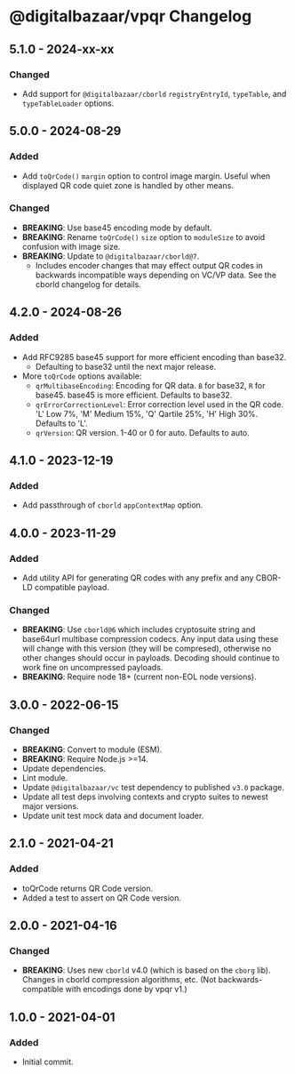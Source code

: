# @digitalbazaar/vpqr Changelog

## 5.1.0 - 2024-xx-xx

### Changed
- Add support for `@digitalbazaar/cborld` `registryEntryId`, `typeTable`, and
  `typeTableLoader` options.

## 5.0.0 - 2024-08-29

### Added
- Add `toQrCode()` `margin` option to control image margin. Useful when
  displayed QR code quiet zone is handled by other means.

### Changed
- **BREAKING**: Use base45 encoding mode by default.
- **BREAKING**: Rename `toQrCode()` `size` option to `moduleSize` to avoid
  confusion with image size.
- **BREAKING**: Update to `@digitalbazaar/cborld@7`.
  - Includes encoder changes that may effect output QR codes in backwards
    incompatible ways depending on VC/VP data. See the cborld changelog for
    details.

## 4.2.0 - 2024-08-26

### Added
- Add RFC9285 base45 support for more efficient encoding than base32.
  - Defaulting to base32 until the next major release.
- More `toQrCode` options available:
  - `qrMultibaseEncoding`: Encoding for QR data. `B` for base32, `R` for
    base45. base45 is more efficient. Defaults to base32.
  - `qrErrorCorrectionLevel`: Error correction level used in the QR code. 'L'
    Low 7%, 'M' Medium 15%, 'Q' Qartile 25%, 'H' High 30%. Defaults to 'L'.
  - `qrVersion`: QR version. 1-40 or 0 for auto. Defaults to auto.

## 4.1.0 - 2023-12-19

### Added
- Add passthrough of `cborld` `appContextMap` option.

## 4.0.0 - 2023-11-29

### Added
- Add utility API for generating QR codes with any prefix and any
  CBOR-LD compatible payload.

### Changed
- **BREAKING**: Use `cborld@6` which includes cryptosuite string and
  base64url multibase compression codecs. Any input data using these will
  change with this version (they will be compresed), otherwise no other
  changes should occur in payloads. Decoding should continue to work
  fine on uncompressed payloads.
- **BREAKING**: Require node 18+ (current non-EOL node versions).

## 3.0.0 - 2022-06-15

### Changed
- **BREAKING**: Convert to module (ESM).
- **BREAKING**: Require Node.js >=14.
- Update dependencies.
- Lint module.
- Update `@digitalbazaar/vc` test dependency to published `v3.0` package.
- Update all test deps involving contexts and crypto suites to newest major
  versions.
- Update unit test mock data and document loader.

## 2.1.0 - 2021-04-21

### Added
- toQrCode returns QR Code version.
- Added a test to assert on QR Code version.

## 2.0.0 - 2021-04-16

### Changed
- **BREAKING**: Uses new `cborld` v4.0 (which is based on the `cborg` lib).
  Changes in cborld compression algorithms, etc. (Not backwards-compatible
  with encodings done by vpqr v1.)

## 1.0.0 - 2021-04-01

### Added
- Initial commit.
